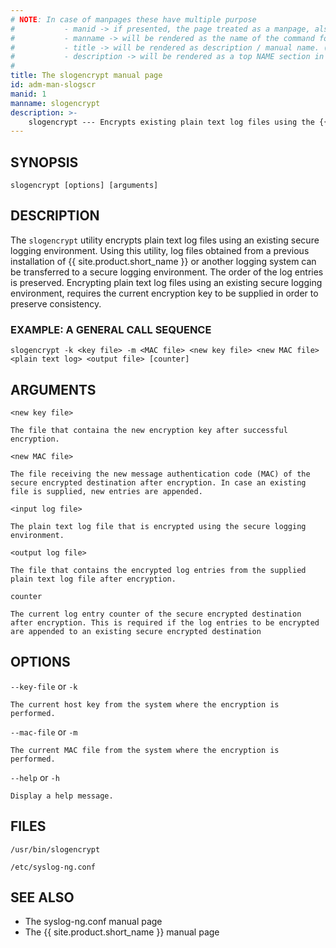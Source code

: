 ```yaml
---
# NOTE: In case of manpages these have multiple purpose
#           - manid -> if presented, the page treated as a manpage, also represents the section number of the command in the manpage
#           - manname -> will be rendered as the name of the command followed by manid as the section number in the manpage
#           - title -> will be rendered as description / manual name. (the .TH macro’s 4th argument (the “manual name”).
#           - description -> will be rendered as a top NAME section in the manpage
#
title: The slogencrypt manual page
id: adm-man-slogscr
manid: 1
manname: slogencrypt
description: >-
    slogencrypt --- Encrypts existing plain text log files using the {{ site.product.short_name }} secure logging environment.
---
```


## SYNOPSIS

```
slogencrypt [options] [arguments]
```

## DESCRIPTION

The `slogencrypt` utility encrypts plain text log files using an existing secure logging environment. Using this utility, log files obtained from a previous installation of {{ site.product.short_name }} or another logging system can be transferred to a secure logging environment. The order of the log entries is preserved. Encrypting plain text log files using an existing secure logging environment, requires the current encryption key to be supplied in order to preserve consistency.

### EXAMPLE: A GENERAL CALL SEQUENCE

```
slogencrypt -k <key file> -m <MAC file> <new key file> <new MAC file> <plain text log> <output file> [counter]
```

## ARGUMENTS

`<new key file>`

    The file that containa the new encryption key after successful encryption.

`<new MAC file>`

    The file receiving the new message authentication code (MAC) of the secure encrypted destination after encryption. In case an existing file is supplied, new entries are appended.

`<input log file>`

    The plain text log file that is encrypted using the secure logging environment.

`<output log file>`

    The file that contains the encrypted log entries from the supplied plain text log file after encryption.

`counter`

    The current log entry counter of the secure encrypted destination after encryption. This is required if the log entries to be encrypted are appended to an existing secure encrypted destination

## OPTIONS

`--key-file` or `-k`

    The current host key from the system where the encryption is performed.

`--mac-file` or `-m`

    The current MAC file from the system where the encryption is performed.

`--help` or `-h`

    Display a help message.

## FILES

`/usr/bin/slogencrypt`

`/etc/syslog-ng.conf`

## SEE ALSO

* The syslog-ng.conf manual page
* The {{ site.product.short_name }} manual page
